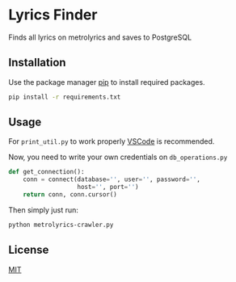 # Lyrics Finder

Finds all lyrics on metrolyrics and saves to PostgreSQL

## Installation

Use the package manager [pip](https://pip.pypa.io/en/stable/) to install required packages.

```bash
pip install -r requirements.txt
```

## Usage
For ```print_util.py``` to work properly [VSCode](https://code.visualstudio.com/) is recommended.

Now, you need to write your own credentials on ```db_operations.py ```

```python
def get_connection():
    conn = connect(database='', user='', password='',
                   host='', port='')
    return conn, conn.cursor()
```
Then simply just run:
```bash
python metrolyrics-crawler.py
```


## License
[MIT](https://choosealicense.com/licenses/mit/)